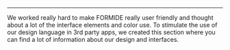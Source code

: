 ---
We worked really hard to make FORMIDE really user friendly and thought about a lot of the interface elements and color use. To stimulate the use of our design language in 3rd party apps, we created this section where you can find a lot of information about our design and interfaces.